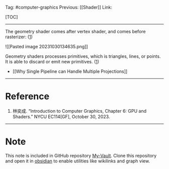 Tag: #computer-graphics 
Previous: [[Shader]]
Link: 

[TOC]

---

The geometry shader comes after vertex shader, and comes before rasterizer: (<u>1</u>)

![[Pasted image 20231030134635.png]]

Geometry shaders processes primitives, which is triangles, lines, or points. It is able to discard or emit new primitives. (<u>1</u>)

- [[Why Single Pipeline can Handle Multiple Projections]]

---

# Reference

1. 林奕成. “Introduction to Computer Graphics, Chapter 6: GPU and Shaders.” NYCU EC114[GF], October 30, 2023.

---

# Note

This note is included in GitHub repository [My-Vault](https://github.com/LittleD3092/My-Vault.git). Clone this repository and open it in [obsidian](https://obsidian.md/) to enable utilities like wikilinks and graph view.